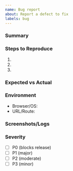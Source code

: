 ```yaml
---
name: Bug report
about: Report a defect to fix
labels: bug
---
```


### Summary

### Steps to Reproduce
1. 
2. 
3. 

### Expected vs Actual

### Environment
- Browser/OS:
- URL/Route:

### Screenshots/Logs

### Severity
- [ ] P0 (blocks release)
- [ ] P1 (major)
- [ ] P2 (moderate)
- [ ] P3 (minor)
